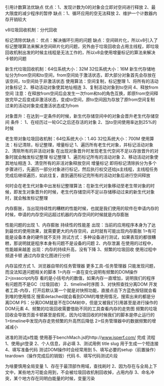 引用计数算法优缺点
优点：1、发现计数为0的对象会立即对空间进行释放
     2、最大限度的减少程序的暂停
缺点：1、循环应用的空无法释放
     2、维护一个计数器内存开销较大

v8垃圾回收机制：分代回收

标记清除优缺点：
优点：解决循环引用的问题
缺点：空间碎片化，所以v8引入了标记整理算法来解决空间碎片化的问题，另外由于垃圾回收会占用主线程，即垃圾回收机制出发的时候主线程是无法工作的，所以v8会使用增量标记的算法来解决卡顿的问题

新生代垃圾回收机制：64位系统大小：32M   32位系统大小：16M
新生代存储地址分为from空间和to空间，from空间处于激活状态，即大部分对象首先会存放在该空间，to空间处于非激活状态
使用算法：空间复制，标记整理
1、将所有的活动对象标记
2、移动活动对象使其地址相连
3、复制活动对象到to空间
4、释放from空间
注意：在释放from空间后会发生一次from和to的角色互换，即原from空间释放完毕之后变成非激活状态，变成to空间，原to空间因为存放了原from空间复制过来的活动对象变成激活状态成为from

对象晋升：在达到一定条件的时候，新生代存储空间中的对象会晋升老生代存储空间
条件： 1、在经历过一轮GC之后还存活的对象
      2、当to空间使用率达到25%的时候

老生带对象垃圾回收机制：64位系统大小：1.4G   32位系统大小：700M
使用算法：标记清除，标记整理，增量标记
1、遍历所有老生代对象，并标记活动对象
2、清除所有的非活动对象
在出现对象晋升时发现老生代空间不足以存放晋升的对象时就会触发标记整理
   标记整理
   1、遍历标记所有的活动对象
   2、移动活动对象使其地址相连
   3、清空所有的非活对象释放空间
   增量标记
   即将标记清除拆分为多个步骤进行，先遍历一部分对象进行标记，然后执行权交还给js主线程，主线程任务完成后继续遍历，如此往复，直到遍历标记完所有的活动对象后进行空间释放

何时会在老生代对象中出发标记整理算法：在新生代对象移动至老生带对象的时候，即发生对象晋升的时候，老生代存储空间不足以存储移动过来的新生代对象时，就会触发标记整理



内存膨胀，当出现持续性的糟糕的性能时候，也就是我们使用的软件在申请内存的时候，申请的内存空间远超过机器的内存空间的时候就是内存膨胀

性能问题的出现
1、内存膨胀 持续性的性能差 出现：当前的应用程序本身为了达到最优的使用效果，就需要更大的内存空间，此时就有可能出现内存膨胀
   1>有可能是设备本身的硬件就不支持
   测试方式：多种设备进行测试，如果表现的都很糟糕，那说明就是程序本身有问题不是设备的问题
2、内存泄漏 在使用的过程中，性能越来越差  出现：内存的持续升高，没有下降
3、频繁的垃圾回收  使用过程中频道卡顿
   通过内存变化图进行分析


内存监控方式
1、浏览器自带的任务管理器  更多工具-任务管理器  只能发现问题，而没法知道问题相关的脚本
   1>内存  一直在变化说明有频繁的DOM操作
   2>jsvascript内存  看的是小括号内的数值，如果内存一直增加，说明我们的程序有问题而不是GC（垃圾回收）
2、timeline时序图
3、对快照查找分离DOM
   开发者工具-内存，打开后默认第一个就是对快照功能，直接点击下方蓝色按钮就会看到堆的使用情况
   搜索detached就会看到DOM的堆使用情况，搜索出来的都是分离DOM
   PS：分离DOM就是不在DOM树中，但是又被我们引用甚至是进行操作的DOM元素
4、频繁的垃圾回收需要借助不同的工具查看内存的走势图
   频繁的垃圾回收会导致页面卡顿甚至是假死，因为垃圾回收的时候我们的脚本是停止运行的
   1>timeline中发现内存走势频繁的升高然后降低
   2>任务管理器中的数据频繁的增减减小


进准的测试js性能
   使用基于benchMach.js的http://www.jsperf.com/ 完成
   流程
   1、使用git登录
   2、个人信息，非必填
   3、测试用例  title slug  用于生成一个短连接
   4、填写准备代码   测试DOM操作时会经常用到
   5、填写必要的setup（前置操作）teardown（操作完成后的销毁）代码
   6、填写代码测试片段

为啥要慎用全局变量
   1、存在于最顶部作用域，查找耗时
   2、因为存在与全局上下文中，某些地方可能会用到，不会被垃圾回收机制回收掉，占用内存
   3、命名冲突，某个地方存在同明白能量的时候，变量污染